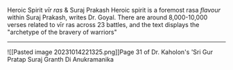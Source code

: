 Heroic Spirit *vīr ras* & Suraj Prakash Heroic spirit is a foremost rasa *flavour* within Suraj Prakash, writes Dr. Goyal. There are around 8,000-10,000 verses related to vīr ras across 23 battles, and the text displays the "archetype of the bravery of warriors"
****

![[Pasted image 20231014221325.png]]Page 31 of Dr. Kaholon's 'Sri Gur Pratap Suraj Granth Di Anukramanika 